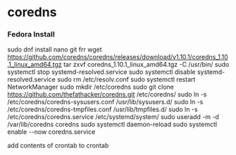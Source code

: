 # coredns

### Fedora Install
sudo dnf install nano git frr
wget https://github.com/coredns/coredns/releases/download/v1.10.1/coredns_1.10.1_linux_amd64.tgz
tar zxvf coredns_1.10.1_linux_amd64.tgz -C /usr/bin/
sudo systemctl stop systemd-resolved.service
sudo systemctl disable systemd-resolved.service
sudo rm /etc/resolv.conf
sudo systemctl restart NetworkManager
sudo mkdir /etc/coredns
sudo git clone https://github.com/thefathacker/coredns.git /etc/coredns/
sudo ln -s /etc/coredns/coredns-sysusers.conf /usr/lib/sysusers.d/
sudo ln -s /etc/coredns/coredns-tmpfiles.conf /usr/lib/tmpfiles.d/
sudo ln -s /etc/coredns/coredns.service /etc/systemd/system/
sudo useradd -m -d /var/lib/coredns coredns
sudo systemctl daemon-reload
sudo systemctl enable --now coredns.service

add contents of crontab to crontab